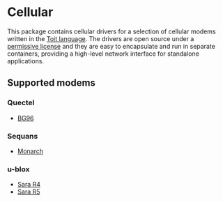# Cellular

This package contains cellular drivers for a selection of cellular modems written
in the [Toit language](https://toitlang.org). The drivers are open source under a
[permissive license](LICENSE) and they are easy to encapsulate and run in separate
containers, providing a high-level network interface for standalone applications.

## Supported modems

### Quectel

- [BG96](src/modules/quectel/bg96.toit)

### Sequans

- [Monarch](src/modules/sequans/monarch.toit)

### u-blox

- [Sara R4](src/modules/ublox/sara_r4.toit)
- [Sara R5](src/modules/ublox/sara_r5.toit)

